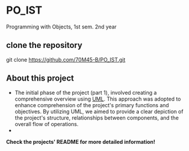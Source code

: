 # PO_IST
Programming with Objects, 1st sem. 2nd year
## clone the repository
git clone https://github.com/70M45-B/PO_IST.git

## About this project
- The initial phase of the project (part 1), involved creating a comprehensive overview using [UML](https://en.wikipedia.org/wiki/Unified_Modeling_Language). This approach was adopted to enhance comprehension of the project's primary functions and objectives. By utilizing UML, we aimed to provide a clear depiction of the project's structure, relationships between components, and the overall flow of operations.
- 

**Check the projects' README for more detailed information!**
